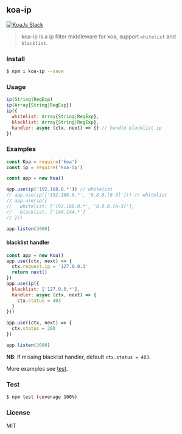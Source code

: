 ## koa-ip

<a href="https://communityinviter.com/apps/koa-js/koajs" rel="KoaJs Slack Community">![KoaJs Slack](https://img.shields.io/badge/Koa.Js-Slack%20Channel-Slack.svg?longCache=true&style=for-the-badge)</a> 

> koa-ip is a ip filter middleware for koa, support `whitelist` and `blacklist`.

### Install

```sh
$ npm i koa-ip --save
```

### Usage

```js
ip(String|RegExp)
ip(Array{String|RegExp})
ip({
  whitelist: Array{String|RegExp},
  blacklist: Array{String|RegExp},
  handler: async (ctx, next) => {} // handle blacklist ip
})
```

### Examples

```js
const Koa = require('koa')
const ip = require('koa-ip')

const app = new Koa()

app.use(ip('192.168.0.*')) // whitelist
// app.use(ip(['192.168.0.*', '8.8.8.[0-3]'])) // whitelist
// app.use(ip({
//   whitelist: ['192.168.0.*', '8.8.8.[0-3]'],
//   blacklist: ['144.144.*']
// }))

app.listen(3000)
```

#### blacklist handler

```js
const app = new Koa()
app.use((ctx, next) => {
  ctx.request.ip = '127.0.0.1'
  return next()
})
app.use(ip({
  blacklist: ['127.0.0.*'],
  handler: async (ctx, next) => {
    ctx.status = 403
  }
}))

app.use((ctx, next) => {
  ctx.status = 200
})

app.listen(3000)
```

**NB**: If missing blacklist handler, default `ctx.status = 403`.

More examples see [test](./__tests__/).

### Test

```sh
$ npm test (coverage 100%)
```

### License

MIT
